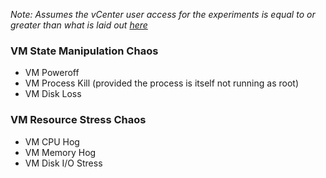 *Note: Assumes the vCenter user access for the experiments is equal to or greater than what is laid out [here](https://github.com/hce-docs/platform-wise-chaos-info/blob/main/VMware/vcenter-based-chaos-user-access-requirements.md)*

### VM State Manipulation Chaos

- VM Poweroff
- VM Process Kill (provided the process is itself not running as root) 
- VM Disk Loss

### VM Resource Stress Chaos

- VM CPU Hog
- VM Memory Hog
- VM Disk I/O Stress
